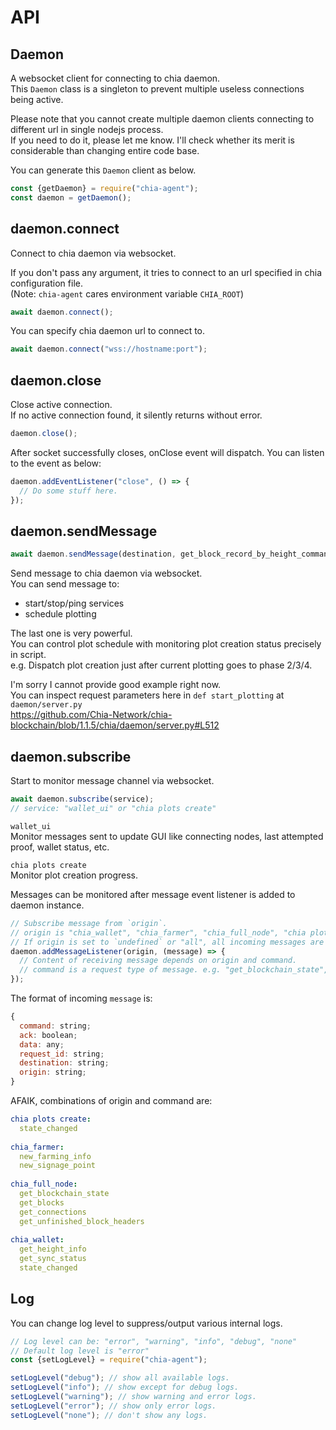 # API

## Daemon

A websocket client for connecting to chia daemon.  
This `Daemon` class is a singleton to prevent multiple useless connections being active.

Please note that you cannot create multiple daemon clients connecting to different url in single nodejs process.  
If you need to do it, please let me know. I'll check whether its merit is considerable than changing entire code base.

You can generate this `Daemon` client as below.
```js
const {getDaemon} = require("chia-agent");
const daemon = getDaemon();
```

## daemon.connect

Connect to chia daemon via websocket.

If you don't pass any argument, it tries to connect to an url specified in chia configuration file.  
(Note: `chia-agent` cares environment variable `CHIA_ROOT`)
```js
await daemon.connect();
```

You can specify chia daemon url to connect to.
```js
await daemon.connect("wss://hostname:port");
```

## daemon.close

Close active connection.  
If no active connection found, it silently returns without error.
```js
daemon.close();
```

After socket successfully closes, onClose event will dispatch. You can listen to the event as below:
```js
daemon.addEventListener("close", () => {
  // Do some stuff here.
});
```

## daemon.sendMessage

```js
await daemon.sendMessage(destination, get_block_record_by_height_command, data);
```

Send message to chia daemon via websocket.  
You can send message to:
- start/stop/ping services
- schedule plotting

The last one is very powerful.  
You can control plot schedule with monitoring plot creation status precisely in script.  
e.g. Dispatch plot creation just after current plotting goes to phase 2/3/4.

I'm sorry I cannot provide good example right now.  
You can inspect request parameters here in `def start_plotting` at `daemon/server.py`  
https://github.com/Chia-Network/chia-blockchain/blob/1.1.5/chia/daemon/server.py#L512

## daemon.subscribe

Start to monitor message channel via websocket.

```js
await daemon.subscribe(service);
// service: "wallet_ui" or "chia plots create"
```

`wallet_ui`  
Monitor messages sent to update GUI like connecting nodes, last attempted proof, wallet status, etc.

`chia plots create`  
Monitor plot creation progress.

Messages can be monitored after message event listener is added to daemon instance.
```js
// Subscribe message from `origin`.
// origin is "chia_wallet", "chia_farmer", "chia_full_node", "chia plots create", etc.
// If origin is set to `undefined` or "all", all incoming messages are passed to the listener function.
daemon.addMessageListener(origin, (message) => {
  // Content of receiving message depends on origin and command.
  // command is a request type of message. e.g. "get_blockchain_state", "new_farming_info", etc.
});
```

The format of incoming `message` is:
```js
{
  command: string;
  ack: boolean;
  data: any;
  request_id: string;
  destination: string;
  origin: string;
}
```

AFAIK, combinations of origin and command are:
```yaml
chia plots create:
  state_changed
  
chia_farmer:
  new_farming_info
  new_signage_point
  
chia_full_node:
  get_blockchain_state
  get_blocks
  get_connections
  get_unfinished_block_headers
  
chia_wallet:
  get_height_info
  get_sync_status
  state_changed
```

## Log

You can change log level to suppress/output various internal logs.
```js
// Log level can be: "error", "warning", "info", "debug", "none"
// Default log level is "error"
const {setLogLevel} = require("chia-agent");

setLogLevel("debug"); // show all available logs.
setLogLevel("info"); // show except for debug logs.
setLogLevel("warning"); // show warning and error logs.
setLogLevel("error"); // show only error logs.
setLogLevel("none"); // don't show any logs.
```
